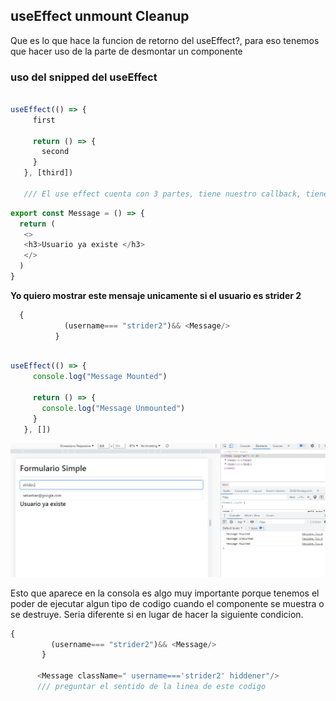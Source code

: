 ## useEffect unmount Cleanup

Que es lo que hace la funcion de retorno del useEffect?, para eso tenemos que hacer uso de la parte de desmontar un componente 

### uso del snipped del useEffect

```js

useEffect(() => {
     first
   
     return () => {
       second
     }
   }, [third])
   
   /// El use effect cuenta con 3 partes, tiene nuestro callback, tiene el cuerpo, y la funcion del  cleanup, esto del cleanup vamos a usar cuando queremos limpiar, cancelar observables, algun tipo de suscripcion, algun listener, cualquier cosa se hace en esa fase de la linea 12. n la linea 10 hacemos algun tipo de observable y en el 12 limpiamos el listener para evitar que se siga consumiendo memoria . Pero para poder apreciar esta funcion hay que crear un componente que pueda montar y desmontar . 

```

```js
export const Message = () => {
  return (
   <>
   <h3>Usuario ya existe </h3>
   </>
  )
}

```

**Yo quiero mostrar este mensaje unicamente si el usuario es strider 2**

```js
  {
            (username=== "strider2")&& <Message/>
          }

```

```js

useEffect(() => {
     console.log("Message Mounted")
   
     return () => {
       console.log("Message Unmounted")
     }
   }, [])

   ```
   ![mensaje montado-desmontado](../public/images/Captura%20de%20pantalla%202023-04-15%20101947.jpg)

   Esto que aparece en la consola es algo muy importante porque tenemos el poder de ejecutar algun tipo de codigo cuando el componente se muestra o se destruye. Seria diferente si en lugar de hacer la siguiente condicion.

   ```js
  {
            (username=== "strider2")&& <Message/>
          }

         <Message className=" username==='strider2' hiddener"/>  
         /// preguntar el sentido de la linea de este codigo 

```